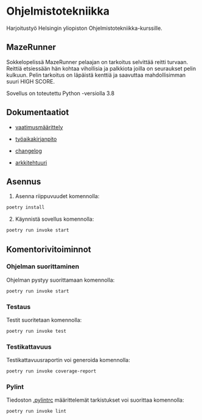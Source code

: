 # Ohjelmistotekniikka

Harjoitustyö Helsingin yliopiston Ohjelmistotekniikka-kurssille.

## MazeRunner

Sokkelopelissä MazeRunner pelaajan on tarkoitus selvittää reitti turvaan. Reittiä etsiessään hän kohtaa vihollisia ja palkkiota joilla on seuraukset pelin kulkuun. Pelin tarkoitus on läpäistä kenttiä ja saavuttaa mahdollisimman suuri HIGH SCORE.

Sovellus on toteutettu Python -versiolla 3.8

## Dokumentaatiot

* [vaatimusmäärittely](https://github.com/tuovinenemma/ot-harjoitustyo2022/blob/master/dokumentaatio/vaatimusmaarittely.md)

* [työaikakirjanpito](https://github.com/tuovinenemma/ot-harjoitustyo2022/blob/master/dokumentaatio/tuntikirjanpito.md)

* [changelog](https://github.com/tuovinenemma/ot-harjoitustyo2022/blob/master/dokumentaatio/changelog.md)

* [arkkitehtuuri](https://github.com/tuovinenemma/ot-harjoitustyo2022/blob/master/dokumentaatio/arkkitehtuuri.md)


## Asennus

1. Asenna riippuvuudet komennolla:

```bash
poetry install
```

2. Käynnistä sovellus komennolla:

```bash
poetry run invoke start
```

## Komentorivitoiminnot

### Ohjelman suorittaminen

Ohjelman pystyy suorittamaan komennolla:

```bash
poetry run invoke start
```

### Testaus

Testit suoritetaan komennolla:

```bash
poetry run invoke test
```

### Testikattavuus

Testikattavuusraportin voi generoida komennolla:

```bash
poetry run invoke coverage-report
```

### Pylint

Tiedoston [.pylintrc](https://github.com/tuovinenemma/ot-harjoitustyo2022/blob/master/project/.pylintrc) määrittelemät tarkistukset voi suorittaa komennolla:

```bash
poetry run invoke lint
```
